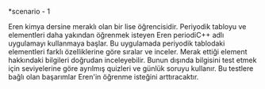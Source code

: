 *scenario - 1


Eren kimya dersine meraklı olan bir lise öğrencisidir. Periyodik tabloyu ve elementleri daha yakından öğrenmek isteyen Eren periodiC++ adlı uygulamayı kullanmaya başlar. Bu uygulamada
periyodik tablodaki elementleri farklı özelliklerine göre sıralar ve inceler. Merak ettiği element hakkındaki bilgileri doğrudan inceleyebilir. Bunun dışında bilgisini test etmek için
seviyelerine göre ayrılmış quizleri ve günlük soruyu kullanır. Bu testlere bağlı olan başarımlar Eren'in öğrenme isteğini arttıracaktır.


